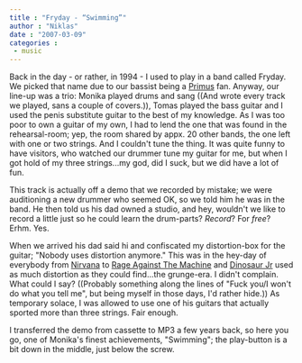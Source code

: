 ```yaml
---
title : "Fryday - “Swimming”"
author : "Niklas"
date : "2007-03-09"
categories : 
 - music
---
```


Back in the day - or rather, in 1994 - I used to play in a band called Fryday. We picked that name due to our bassist being a [Primus](http://www.primusville.com) fan. Anyway, our line-up was a trio: Monika played drums and sang ((And wrote every track we played, sans a couple of covers.)), Tomas played the bass guitar and I used the penis substitute guitar to the best of my knowledge. As I was too poor to own a guitar of my own, I had to lend the one that was found in the rehearsal-room; yep, the room shared by appx. 20 other bands, the one left with one or two strings. And I couldn't tune the thing. It was quite funny to have visitors, who watched our drummer tune my guitar for me, but when I got hold of my three strings...my god, did I suck, but we did have a lot of fun.

This track is actually off a demo that we recorded by mistake; we were auditioning a new drummer who seemed OK, so we told him he was in the band. He then told us his dad owned a studio, and hey, wouldn't we like to record a little just so he could learn the drum-parts? _Record_? For _free_? Erhm. Yes.

When we arrived his dad said hi and confiscated my distortion-box for the guitar; "Nobody uses distortion anymore." This was in the hey-day of everybody from [Nirvana](http://en.wikipedia.org/wiki/Nirvana_(band)) to [Rage Against The Machine](http://www.ratm.com) and [Dinosaur Jr](http://www.dinosaurjr.com) used as much distortion as they could find...the grunge-era. I didn't complain. What could I say? ((Probably something along the lines of "Fuck you/I won't do what you tell me", but being myself in those days, I'd rather hide.)) As temporary solace, I was allowed to use one of his guitars that actually sported more than three strings. Fair enough.

I transferred the demo from cassette to MP3 a few years back, so here you go, one of Monika's finest achievements, "Swimming"; the play-button is a bit down in the middle, just below the screw.
